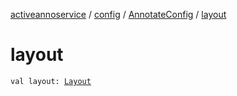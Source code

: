 [activeannoservice](../../index.md) / [config](../index.md) / [AnnotateConfig](index.md) / [layout](./layout.md)

# layout

`val layout: `[`Layout`](../-layout/index.md)
